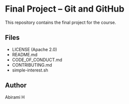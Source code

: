# Final Project – Git and GitHub
This repository contains the final project for the course.

## Files
- LICENSE (Apache 2.0)
- README.md
- CODE_OF_CONDUCT.md
- CONTRIBUTING.md
- simple-interest.sh

## Author 
Abirami H
